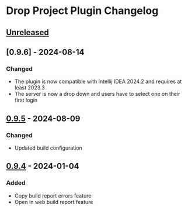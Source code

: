 <!-- Keep a Changelog guide -> https://keepachangelog.com -->

# Drop Project Plugin Changelog

## [Unreleased]

## [0.9.6] - 2024-08-14

### Changed

- The plugin is now compatible with Intellij IDEA 2024.2 and requires at least 2023.3
- The server is now a drop down and users have to select one on their first login

## [0.9.5] - 2024-08-09

### Changed

- Updated build configuration

## [0.9.4] - 2024-01-04

### Added

- Copy build report errors feature
- Open in web build report feature

[Unreleased]: https://github.com/drop-project-edu/Drop-Project-for-Intellij-Idea/compare/v0.9.5...HEAD
[0.9.5]: https://github.com/drop-project-edu/Drop-Project-for-Intellij-Idea/compare/v0.9.4...v0.9.5
[0.9.4]: https://github.com/drop-project-edu/Drop-Project-for-Intellij-Idea/commits/v0.9.4
